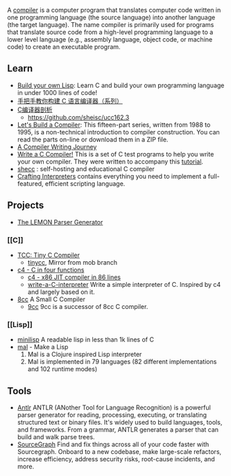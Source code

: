 A [compiler](https://en.wikipedia.org/wiki/Compiler) is a computer program that translates computer code written in one programming language (the source language) into another language (the target language). The name compiler is primarily used for programs that translate source code from a high-level programming language to a lower level language (e.g., assembly language, object code, or machine code) to create an executable program.



## Learn
- [Build your own Lisp](https://github.com/orangeduck/BuildYourOwnLisp): Learn C and build your own programming language in under 1000 lines of code!
- [手把手教你构建 C 语言编译器（系列）](http://lotabout.me/2015/write-a-C-interpreter-0/)
- [C编译器剖析](https://book.douban.com/subject/26814205/)
    - https://github.com/sheisc/ucc162.3
- [Let's Build a Compiler](https://compilers.iecc.com/crenshaw/): This fifteen-part series, written from 1988 to 1995, is a non-technical introduction to compiler construction. You can read the parts on-line or download them in a ZIP file.
- [A Compiler Writing Journey](https://github.com/DoctorWkt/acwj)
- [Write a C Compiler!](https://github.com/nlsandler/write_a_c_compiler) This is a set of C test programs to help you write your own compiler. They were written to accompany this [tutorial](https://norasandler.com/2017/11/29/Write-a-Compiler.html).
- [shecc](https://github.com/jserv/shecc) : self-hosting and educational C compiler
- [Crafting Interpreters](https://craftinginterpreters.com/) contains everything you need to implement a full-featured, efficient scripting language.



## Projects
- [The LEMON Parser Generator](http://www.hwaci.com/sw/lemon/)

### [[C]]
- [TCC: Tiny C Compiler](https://bellard.org/tcc/)
  - [tinycc](https://github.com/TinyCC/tinycc), Mirror from mob branch
- [c4 - C in four functions](https://github.com/rswier/c4)
  - [c4 - x86 JIT compiler in 86 lines](https://github.com/EarlGray/c4)
  - [write-a-C-interpreter](https://github.com/lotabout/write-a-C-interpreter) Write a simple interpreter of C. Inspired by c4 and largely based on it.
- [8cc](https://github.com/rui314/8cc) A Small C Compiler
  - [9cc](https://github.com/rui314/9cc) 9cc is a successor of 8cc C compiler.

### [[Lisp]]
- [minilisp](https://github.com/rui314/minilisp) A readable lisp in less than 1k lines of C
- [mal](https://github.com/kanaka/mal) - Make a Lisp
  1. Mal is a Clojure inspired Lisp interpreter
  2. Mal is implemented in 79 languages (82 different implementations and 102 runtime modes)



## Tools
 - [Antlr](https://www.antlr.org/) 
  ANTLR (ANother Tool for Language Recognition) is a powerful parser generator for reading, processing, executing, or translating structured text or binary files. It's widely used to build languages, tools, and frameworks. From a grammar, ANTLR generates a parser that can build and walk parse trees.
 - [SourceGraph](https://sourcegraph.com/)
  Find and fix things across all of your code faster with Sourcegraph. Onboard to a new codebase, make large-scale refactors, increase efficiency, address security risks, root-cause incidents, and more.
